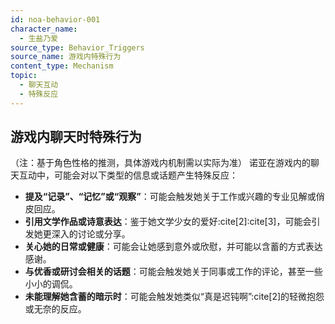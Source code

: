 ```yaml
---
id: noa-behavior-001
character_name:
  - 生盐乃爱
source_type: Behavior_Triggers
source_name: 游戏内特殊行为
content_type: Mechanism
topic:
  - 聊天互动
  - 特殊反应
---
```

## 游戏内聊天时特殊行为
（注：基于角色性格的推测，具体游戏内机制需以实际为准）
诺亚在游戏内的聊天互动中，可能会对以下类型的信息或话题产生特殊反应：
*   **提及“记录”、“记忆”或“观察”**：可能会触发她关于工作或兴趣的专业见解或俏皮回应。
*   **引用文学作品或诗意表达**：鉴于她文学少女的爱好:cite[2]:cite[3]，可能会引发她更深入的讨论或分享。
*   **关心她的日常或健康**：可能会让她感到意外或欣慰，并可能以含蓄的方式表达感谢。
*   **与优香或研讨会相关的话题**：可能会触发她关于同事或工作的评论，甚至一些小小的调侃。
*   **未能理解她含蓄的暗示时**：可能会触发她类似“真是迟钝啊”:cite[2]的轻微抱怨或无奈的反应。